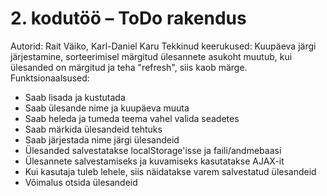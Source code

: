 # 2. kodutöö – ToDo rakendus

Autorid: Rait Väiko, Karl-Daniel Karu
Tekkinud keerukused: Kuupäeva järgi järjestamine, sorteerimisel märgitud ülesannete asukoht muutub, kui ülesanded on märgitud ja teha  "refresh", siis kaob märge.
Funktsionaalsused:
* Saab lisada ja kustutada
* Saab ülesande nime ja kuupäeva muuta
* Saab heleda ja tumeda teema vahel valida seadetes
* Saab märkida ülesandeid tehtuks
* Saab järjestada nime järgi ülesandeid
* Ülesanded salvestatakse localStorage'isse ja faili/andmebaasi
* Ülesannete salvestamiseks ja kuvamiseks kasutatakse AJAX-it
* Kui kasutaja tuleb lehele, siis näidatakse varem salvestatud ülesandeid
* Võimalus otsida ülesandeid
